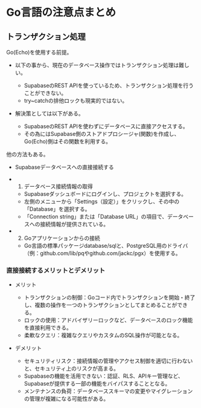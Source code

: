 # Go言語の注意点まとめ

## トランザクション処理

Go(Echo)を使用する前提。

- 以下の事から、現在のデータベース操作ではトランザクション処理は難しい。
  - SupabaseのREST APIを使っているため、トランザクション処理を行うことができない。
  - try~catchの排他ロックも現実的ではない。

- 解決策としては以下がある。
  - SupabaseのREST APIを使わずにデータベースに直接アクセスする。
  - その為にはSupabase側のストアドプロシージャ(関数)を作成し、Go(Echo)側はその関数を利用する。
  
他の方法もある。

- Supabaseデータベースへの直接接続する

- 1. データベース接続情報の取得
  - Supabaseダッシュボードにログインし、プロジェクトを選択する。
  - 左側のメニューから「Settings（設定）」をクリックし、その中の「Database」を選択する。
  - 「Connection string」または「Database URL」の項目で、データベースへの接続情報が提供されている。

- 2. Goアプリケーションからの接続
  - Go言語の標準パッケージdatabase/sqlと、PostgreSQL用のドライバ（例：github.com/lib/pqやgithub.com/jackc/pgx）を使用する。 

### 直接接続するメリットとデメリット

- メリット
  - トランザクションの制御：Goコード内でトランザクションを開始・終了し、複数の操作を一つのトランザクションとしてまとめることができる。
  - ロックの使用：アドバイザリーロックなど、データベースのロック機能を直接利用できる。
  - 柔軟なクエリ：複雑なクエリやカスタムのSQL操作が可能となる。

- デメリット
  - セキュリティリスク：接続情報の管理やアクセス制御を適切に行わないと、セキュリティ上のリスクが高まる。
  - Supabaseの機能を活用できない：認証、RLS、APIキー管理など、Supabaseが提供する一部の機能をバイパスすることとなる。
  - メンテナンスの負荷：データベーススキーマの変更やマイグレーションの管理が複雑になる可能性がある。